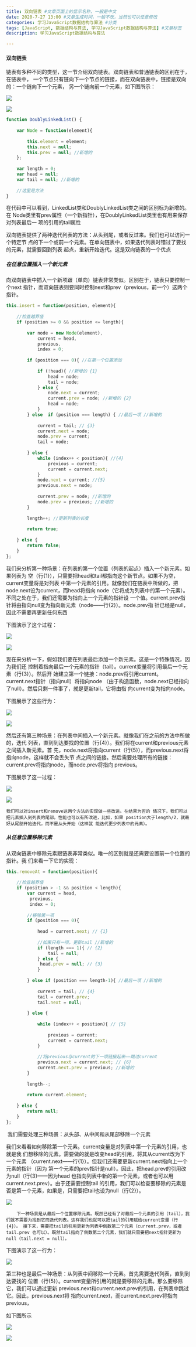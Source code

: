 ```yaml
---
title: 双向链表 #文章页面上的显示名称，一般是中文
date: 2020-7-27 13:00 #文章生成时间，一般不改，当然也可以任意修改
categories: 学习JavaScript数据结构与算法 #分类
tags: [JavaScript, 数据结构与算法, 学习JavaScript数据结构与算法] #文章标签
description: 学习JavaScript数据结构与算法

---
```


#### 双向链表

​		链表有多种不同的类型，这一节介绍双向链表。双向链表和普通链表的区别在于，在链表中， 一个节点只有链向下一个节点的链接，而在双向链表中，链接是双向的：一个链向下一个元素， 另一个链向前一个元素，如下图所示： 

![](/images/js6-1.png)

![](E:\1244832273.github.io\themes\next\source\images\js6-1.png)

```javascript
function DoublyLinkedList() { 
 
    var Node = function(element){ 
 
        this.element = element;
        this.next = null;
        this.prev = null; //新增的
    }; 
 
    var length = 0;
    var head = null;
    var tail = null; //新增的 
 
    //这里是方法
}
```

​		在代码中可以看到，LinkedList类和DoublyLinkedList类之间的区别标为新增的。在 Node类里有prev属性（一个新指针），在DoublyLinkedList类里也有用来保存对列表最后一 项的引用的tail属性

​		双向链表提供了两种迭代列表的方法：从头到尾，或者反过来。我们也可以访问一个特定节 点的下一个或前一个元素。在单向链表中，如果迭代列表时错过了要找的元素，就需要回到列表 起点，重新开始迭代。这是双向链表的一个优点

##### 在任意位置插入一个新元素 

​		向双向链表中插入一个新项跟（单向）链表非常类似。区别在于，链表只要控制一个next 指针，而双向链表则要同时控制next和prev（previous，前一个）这两个指针。 

```javascript
this.insert = function(position, element){ 
 
    //检查越界值
    if (position >= 0 && position <= length){ 
 
        var node = new Node(element),
            current = head,
            previous,
            index = 0; 
 
        if (position === 0){ //在第一个位置添加 
 
            if (!head){ //新增的 {1}
                head = node;
                tail = node;
            } else {
                node.next = current;
                current.prev = node; //新增的 {2}
                head = node;
            }
        } else  if (position === length) { //最后一项 //新增的 
 
            current = tail; // {3}
            current.next = node;
            node.prev = current; 
            tail = node; 
 
        } else {
            while (index++ < position){ //{4}
                previous = current;
                current = current.next;
            }
            node.next = current; //{5}
            previous.next = node; 
 
            current.prev = node; //新增的
            node.prev = previous; //新增的
        } 
 
        length++; //更新列表的长度 
 
        return true; 
 
    } else {
        return false;
    }
}; 
```

​		我们来分析第一种场景：在列表的第一个位置（列表的起点）插入一个新元素。如果列表为 空（行{1}），只需要把head和tail都指向这个新节点。如果不为空，current变量将是对列表 中第一个元素的引用。就像我们在链表中所做的，把node.next设为current，而head将指向 node（它将成为列表中的第一个元素）。不同之处在于，我们还需要为指向上一个元素的指针设 一个值。current.prev指针将由指向null变为指向新元素（node——行{2}）。node.prev指 针已经是null，因此不需要再更新任何东西

下图演示了这个过程： 

![](/images/js6-2.png)

![](E:\1244832273.github.io\themes\next\source\images\js6-2.png)

​		现在来分析一下，假如我们要在列表最后添加一个新元素。这是一个特殊情况，因为我们还 控制着指向最后一个元素的指针（tail）。current变量将引用最后一个元素（行{3}）。然后开 始建立第一个链接：node.prev将引用current。current.next指针（指向null）将指向node （由于构造函数，node.next已经指向了null）。然后只剩一件事了，就是更新tail，它将由指 向current变为指向node。

下图展示了这些行为： 

![](/images/js6-3.png)

![](E:\1244832273.github.io\themes\next\source\images\js6-3.png)

然后还有第三种场景：在列表中间插入一个新元素。就像我们在之前的方法中所做的，迭代 列表，直到到达要找的位置（行{4}）。我们将在current和previous元素之间插入新元素。首 先，node.next将指向current（行{5}），而previous.next将指向node，这样就不会丢失节 点之间的链接。然后需要处理所有的链接：current.prev将指向node，而node.prev将指向 previous。

下图展示了这一过程： 

![](/images/js6-4.png)

 ![](E:\1244832273.github.io\themes\next\source\images\js6-4.png)

`我们可以对insert和remove这两个方法的实现做一些改进。在结果为否的 情况下，我们可以把元素插入到列表的尾部。性能也可以有所改进，比如，如果 position大于length/2，就最好从尾部开始迭代，而不是从头开始（这样就 能迭代更少列表中的元素）。` 

##### 从任意位置移除元素 	

​		从双向链表中移除元素跟链表非常类似。唯一的区别就是还需要设置前一个位置的指针。我 们来看一下它的实现：

```javascript
this.removeAt = function(position){ 
 
    //检查越界值
    if (position > -1 && position < length){
    	var current = head, 
    	 previous,
         index = 0; 
 
        //移除第一项
        if (position === 0){ 
 
            head = current.next; // {1} 
 
            //如果只有一项，更新tail //新增的
            if (length === 1){ // {2}
            	tail = null;
            } else {
           	 head.prev = null; // {3}
            } 
 
        } else if (position === length-1){ //最后一项 //新增的 
 
            current = tail; // {4}
            tail = current.prev;
            tail.next = null; 
 
        } else { 
 
            while (index++ < position){ // {5} 
 
                previous = current;
                current = current.next;
            } 
 
            //将previous与current的下一项链接起来——跳过current
            previous.next = current.next; // {6}
            current.next.prev = previous; //新增的
        } 
 
        length--; 
 
        return current.element; 
 
    } else {
        return null;
    }
}; 
```

​		我们需要处理三种场景：从头部、从中间和从尾部移除一个元素

​		我们来看看如何移除第一个元素。current变量是对列表中第一个元素的引用，也就是我 们想移除的元素。需要做的就是改变head的引用，将其从current改为下一个元素 （current.next——行{1}）。但我们还需要更新current.next指向上一个元素的指针（因为 第一个元素的prev指针是null）。因此，把head.prev的引用改为null（行{3}——因为head 也指向列表中新的第一个元素，或者也可以用current.next.prev）。由于还需要控制tail 的引用，我们可以检查要移除的元素是否是第一个元素，如果是，只需要把tail也设为null（行{2}）。 

![](/images/js6-6.png)

 		下一种场景是从最后一个位置移除元素。既然已经有了对最后一个元素的引用（tail），我 们就不需要为找到它而迭代列表。这样我们也就可以把tail的引用赋给current变量（行{4}）。 接下来，需要把tail的引用更新为列表中倒数第二个元素（current.prev，或者tail.prev 也可以）。既然tail指向了倒数第二个元素，我们就只需要把next指针更新为null（tail.next = null）。

下图演示了这一行为： 

![](/images/js6-7.png)

​		第三种也是最后一种场景：从列表中间移除一个元素。首先需要迭代列表，直到到达要找的 位置（行{5}）。current变量所引用的就是要移除的元素。那么要移除它，我们可以通过更新 previous.next和current.next.prev的引用，在列表中跳过它。因此，previous.next将 指向current.next，而current.next.prev将指向previous，

如下图所示

![](/images/js6-8.png)

![](E:\1244832273.github.io\themes\next\source\images\js6-8.png)